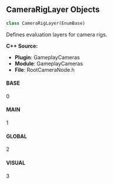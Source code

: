 ## CameraRigLayer Objects

```python
class CameraRigLayer(EnumBase)
```

Defines evaluation layers for camera rigs.

**C++ Source:**

- **Plugin**: GameplayCameras
- **Module**: GameplayCameras
- **File**: RootCameraNode.h

<a id="unreal.CameraRigLayer.BASE"></a>

#### BASE

0

<a id="unreal.CameraRigLayer.MAIN"></a>

#### MAIN

1

<a id="unreal.CameraRigLayer.GLOBAL"></a>

#### GLOBAL

2

<a id="unreal.CameraRigLayer.VISUAL"></a>

#### VISUAL

3

<a id="unreal.NiagaraSimCacheSectionPlayMode"></a>